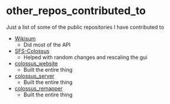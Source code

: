 # other_repos_contributed_to
Just a list of some of the public repositories I have contributed to
* [Wikisum](https://github.com/IanCarrasco/Wikisum)
  * Did most of the API
* [SFS-Colossus](https://github.com/sumeet-bansal/SFS-Colossus)
  * Helped with random changes and rescaling the gui
* [colossus_website](https://github.com/SEDS-Software/colossus_website)
  * Built the entire thing
* [colossus_server](https://github.com/SEDS-Software/colossus_server)
  * Built the entire thing
* [colossus_remapper](https://github.com/SEDS-Software/colossus_remapper)
  * Built the entire thing
